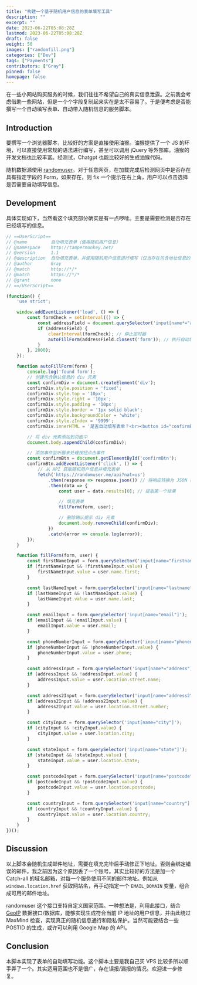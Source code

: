 ```yaml
---
title: "构建一个基于随机用户信息的表单填写工具"
description: ""
excerpt: ""
date: 2023-06-22T05:08:28Z
lastmod: 2023-06-22T05:08:28Z
draft: false
weight: 50
images: ["randomfill.png"]
categories: ["Dev"]
tags: ["Payments"]
contributors: ["Gray"]
pinned: false
homepage: false
---
```


在一些小网站购买服务的时候，我们往往不希望自己的真实信息泄露。之前我会考虑借助一些网站，但是一个个字段复制起来实在是太不容易了。于是便考虑是否能撰写一个自动填写表单、自动带入随机信息的服务脚本。

## Introduction

要撰写一个浏览器脚本，比较好的方案是直接使用油猴。油猴提供了一个 JS 的环境，可以直接使用常规的语法进行编写，甚至可以调用 jQuery 等外部库。油猴的开发文档也比较丰富。经测试，Chatgpt 也能比较好的生成油猴代码。

随机数据源使用 [randomuser](https://randomuser.me/)。对于任意网页，在加载完成后检测网页中是否存在具有指定字段的 Form，如果存在，则 fix 一个提示在右上角，用户可以点击选择是否需要自动填写信息。

## Development

具体实现如下，当然看这个填充部分确实是有一点啰嗦。主要是需要检测是否存在已经填写的信息。

```js
// ==UserScript==
// @name         自动填充表单（使用随机用户信息）
// @namespace    http://tampermonkey.net/
// @version      1.1
// @description  自动填充表单，并使用随机用户信息进行填写（仅当存在包含地址信息的注册表单时显示确认提示）
// @author       Gray
// @match        http://*/*
// @match        https://*/*
// @grant        none
// ==/UserScript==

(function() {
    'use strict';

    window.addEventListener('load', () => {
        const formCheck = setInterval(() => {
            const addressField = document.querySelector('input[name*="address"]');
            if (addressField) {
                clearInterval(formCheck); // 停止定时器
                autoFillForm(addressField.closest('form')); // 执行自动填充函数
            }
        }, 2000);
    });

    function autoFillForm(form) {
        console.log('found form');
        // 创建包含确认信息的 div 元素
        const confirmDiv = document.createElement('div');
        confirmDiv.style.position = 'fixed';
        confirmDiv.style.top = '10px';
        confirmDiv.style.right = '10px';
        confirmDiv.style.padding = '10px';
        confirmDiv.style.border = '1px solid black';
        confirmDiv.style.backgroundColor = 'white';
        confirmDiv.style.zIndex = '9999';
        confirmDiv.innerHTML = '是否自动填写表单？<br><button id="confirmBtn">确定</button>';

        // 将 div 元素添加到页面中
        document.body.appendChild(confirmDiv);

        // 添加事件监听器来处理按钮点击事件
        const confirmBtn = document.getElementById('confirmBtn');
        confirmBtn.addEventListener('click', () => {
            // 从 API 获取随机用户信息并填充表单
            fetch('https://randomuser.me/api?nat=us')
                .then(response => response.json()) // 将响应转换为 JSON 格式
                .then(data => {
                    const user = data.results[0]; // 提取第一个结果

                    // 填充表单
                    fillForm(form, user);

                    // 删除确认提示 div 元素
                    document.body.removeChild(confirmDiv);
                })
                .catch(error => console.log(error));
        });
    }

    function fillForm(form, user) {
        const firstNameInput = form.querySelector('input[name="firstname"]');
        if (firstNameInput && !firstNameInput.value) {
            firstNameInput.value = user.name.first;
        }

        const lastNameInput = form.querySelector('input[name="lastname"]');
        if (lastNameInput && !lastNameInput.value) {
            lastNameInput.value = user.name.last;
        }

        const emailInput = form.querySelector('input[name="email"]');
        if (emailInput && !emailInput.value) {
            emailInput.value = user.email;
        }

        const phoneNumberInput = form.querySelector('input[name="phonenumber"]');
        if (phoneNumberInput && !phoneNumberInput.value) {
            phoneNumberInput.value = user.phone;
        }

        const addressInput = form.querySelector('input[name*="address"]');
        if (addressInput && !addressInput.value) {
            addressInput.value = user.location.street.name;
        }

        const address2Input = form.querySelector('input[name="address2"]');
        if (address2Input && !address2Input.value) {
            address2Input.value = user.location.street.number;
        }

        const cityInput = form.querySelector('input[name="city"]');
        if (cityInput && !cityInput.value) {
            cityInput.value = user.location.city;
        }

        const stateInput = form.querySelector('input[name="state"]');
        if (stateInput && !stateInput.value) {
            stateInput.value = user.location.state;
        }

        const postcodeInput = form.querySelector('input[name="postcode"]');
        if (postcodeInput && !postcodeInput.value) {
            postcodeInput.value = user.location.postcode;
        }

        const countryInput = form.querySelector('input[name="country"]');
        if (countryInput && !countryInput.value) {
            countryInput.value = user.location.country;
        }
    }
})();
```


## Discussion

以上脚本会随机生成邮件地址，需要在填充完毕后手动修正下地址。否则会绑定错误的邮件。我之前因为这个原因丢了一个账号。其实比较好的方法是加一个 Catch-all 的域名邮箱，对每一个服务使用不同的邮件地址。例如从 `windows.location.href` 获取网站名，再手动指定一个 `EMAIL_DOMAIN` 变量，组合成可用的邮件地址。

randomuser 这个接口支持自定义国家范围。一种想法是，利用此接口，结合 [GeoIP](https://github.com/P3TERX/GeoLite.mmdb) 数据接口/数据库，能够实现生成符合当前 IP 地址的用户信息，并由此绕过 MaxMind 检查，实现真正的随机信息通行和隐私保护。当然可能要结合一些 POSTID 的生成，或许可以利用 Google Map 的 API。

## Conclusion

本脚本实现了表单的自动填写功能。这个脚本主要是我自己买 VPS 比较多所以顺手弄了一个。其实适用范围也不是很广，存在误报/漏报的情况。欢迎进一步修复。